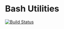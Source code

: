 # Bash Utilities
[![Build Status](https://travis-ci.org/42milez/bash-utils.svg?branch=master)](https://travis-ci.org/42milez/bash-utils)
